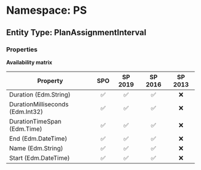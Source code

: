 # Namespace: PS

## Entity Type: PlanAssignmentInterval

### Properties

**Availability matrix**

Property | SPO | SP 2019 | SP 2016 | SP 2013
----------|:---:|:-------:|:-------:|:-------:
Duration (Edm.String) | ✅ | ✅ | ✅ | ❌
DurationMilliseconds (Edm.Int32) | ✅ | ✅ | ✅ | ❌
DurationTimeSpan (Edm.Time) | ✅ | ✅ | ✅ | ❌
End (Edm.DateTime) | ✅ | ✅ | ✅ | ❌
Name (Edm.String) | ✅ | ✅ | ✅ | ❌
Start (Edm.DateTime) | ✅ | ✅ | ✅ | ❌